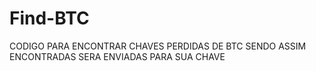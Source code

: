 # Find-BTC
CODIGO PARA ENCONTRAR CHAVES PERDIDAS DE BTC SENDO ASSIM ENCONTRADAS SERA ENVIADAS PARA SUA CHAVE
